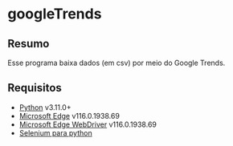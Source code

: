 # googleTrends

## Resumo
Esse programa baixa dados (em csv) por meio do Google Trends.

## Requisitos
- [Python](https://www.python.org/) v3.11.0+
- [Microsoft Edge](https://www.microsoft.com/pt-br/edge?form=MA13FJ) v116.0.1938.69
- [Microsoft Edge WebDriver](https://learn.microsoft.com/pt-br/microsoft-edge/webdriver-chromium/?tabs=c-sharp#download-microsoft-edge-webdriver) v116.0.1938.69
- [Selenium para python](https://selenium-python.readthedocs.io/installation.html)

